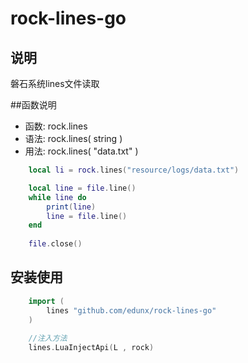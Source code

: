 # rock-lines-go 

## 说明
磐石系统lines文件读取

##函数说明 
- 函数: rock.lines
- 语法: rock.lines( string )
- 用法: rock.lines( "data.txt" )
```lua
    local li = rock.lines("resource/logs/data.txt")

    local line = file.line()
    while line do
        print(line)
        line = file.line()
    end
    
    file.close()
```

## 安装使用
```go
    import (
        lines "github.com/edunx/rock-lines-go"
    )
    
    //注入方法
    lines.LuaInjectApi(L , rock)
    
```